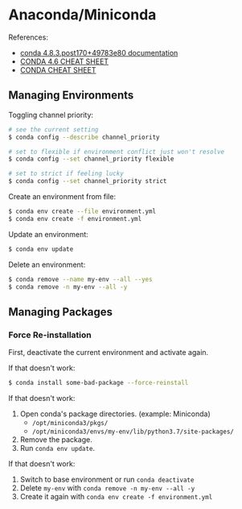 # Anaconda/Miniconda

References:

- [conda 4.8.3.post170+49783e80 documentation](https://docs.conda.io/projects/conda/en/latest/index.html)
- [CONDA 4.6 CHEAT SHEET](https://docs.conda.io/projects/conda/en/latest/_downloads/843d9e0198f2a193a3484886fa28163c/conda-cheatsheet.pdf)
- [CONDA CHEAT SHEET](https://docs.conda.io/projects/conda/en/4.6.0/_downloads/52a95608c49671267e40c689e0bc00ca/conda-cheatsheet.pdf)

## Managing Environments

Toggling channel priority:

```bash
# see the current setting
$ conda config --describe channel_priority

# set to flexible if environment conflict just won't resolve
$ conda config --set channel_priority flexible

# set to strict if feeling lucky
$ conda config --set channel_priority strict
```

Create an environment from file:

```bash
$ conda env create --file environment.yml
$ conda env create -f environment.yml
```

Update an environment:

```bash
$ conda env update
```

Delete an environment:

```bash
$ conda remove --name my-env --all --yes
$ conda remove -n my-env --all -y
```

## Managing Packages

### Force Re-installation

First, deactivate the current environment and activate again.

If that doesn't work:

```bash
$ conda install some-bad-package --force-reinstall
```

If that doesn't work:

1. Open conda's package directories. (example: Miniconda)
    - `/opt/miniconda3/pkgs/`
    - `/opt/miniconda3/envs/my-env/lib/python3.7/site-packages/`
1. Remove the package.
1. Run `conda env update`.

If that doesn't work:

1. Switch to base environment or run `conda deactivate`
1. Delete `my-env` with `conda remove -n my-env --all -y`
1. Create it again with `conda env create -f environment.yml`
